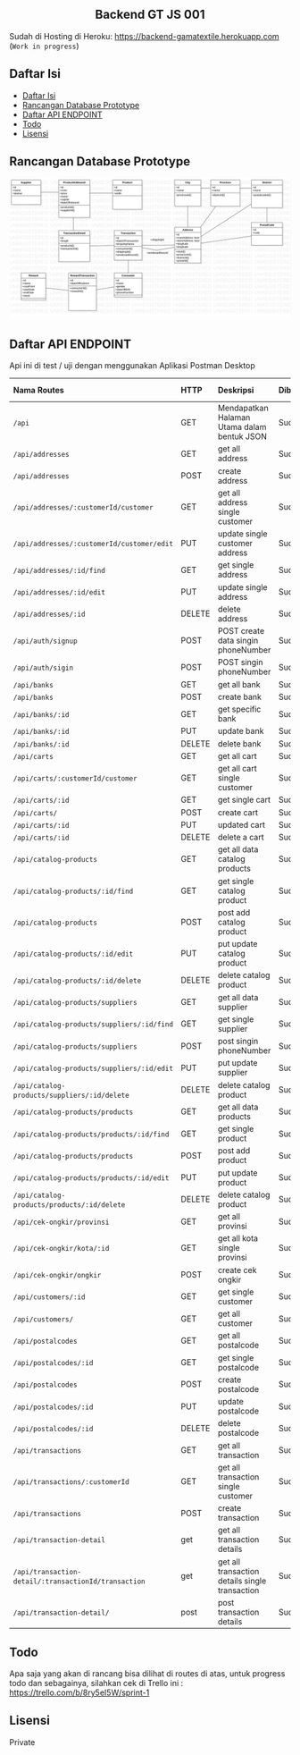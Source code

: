 <h2 align="center">Backend GT JS 001</h2>

Sudah di Hosting di Heroku:
https://backend-gamatextile.herokuapp.com (`Work in progress`)

## Daftar Isi

- [Daftar Isi](#daftar-isi)
- [Rancangan Database Prototype](#rancangan-database-prototype)
- [Daftar API ENDPOINT](#daftar-api-endpoint)
- [Todo](#todo)
- [Lisensi](#lisensi)

## Rancangan Database Prototype

<img src="devnote/prototype1.png" >

## Daftar API ENDPOINT

Api ini di test / uji dengan menggunakan Aplikasi Postman Desktop

| Nama Routes                                          | HTTP   | Deskripsi                                      | Dibuat | Hasil Test | Middleware `Auth` |
| :--------------------------------------------------- | :----- | :--------------------------------------------- | :----- | :--------- | :---------------- |
| `/api`                                               | GET    | Mendapatkan Halaman Utama dalam bentuk JSON    | Sudah  | OK         | Tidak             |
| `/api/addresses`                                     | GET    | get all address                                | Sudah  | OK         | Tidak             |
| `/api/addresses`                                     | POST   | create address                                 | Sudah  | OK         | Tidak             |
| `/api/addresses/:customerId/customer`                | GET    | get all address single customer                | Sudah  | OK         | Tidak             |
| `/api/addresses/:customerId/customer/edit`           | PUT    | update single customer address                 | Sudah  | OK         | Tidak             |
| `/api/addresses/:id/find`                            | GET    | get single address                             | Sudah  | OK         | Tidak             |
| `/api/addresses/:id/edit`                            | PUT    | update single address                          | Sudah  | OK         | Tidak             |
| `/api/addresses/:id`                                 | DELETE | delete address                                 | Sudah  | OK         | Tidak             |
| `/api/auth/signup`                                   | POST   | POST create data singin phoneNumber            | Sudah  | OK         | Tidak             |
| `/api/auth/sigin`                                    | POST   | POST singin phoneNumber                        | Sudah  | OK         | Tidak             |
| `/api/banks`                                         | GET    | get all bank                                   | Sudah  | OK         | Tidak             |
| `/api/banks`                                         | POST   | create bank                                    | Sudah  | OK         | Tidak             |
| `/api/banks/:id`                                     | GET    | get specific bank                              | Sudah  | OK         | Tidak             |
| `/api/banks/:id`                                     | PUT    | update bank                                    | Sudah  | OK         | Tidak             |
| `/api/banks/:id`                                     | DELETE | delete bank                                    | Sudah  | OK         | Tidak             |
| `/api/carts`                                         | GET    | get all cart                                   | Sudah  | OK         | Tidak             |
| `/api/carts/:customerId/customer`                    | GET    | get all cart single customer                   | Sudah  | OK         | Tidak             |
| `/api/carts/:id`                                     | GET    | get single cart                                | Sudah  | OK         | Tidak             |
| `/api/carts/`                                        | POST   | create cart                                    | Sudah  | OK         | Tidak             |
| `/api/carts/:id`                                     | PUT    | updated cart                                   | Sudah  | OK         | Tidak             |
| `/api/carts/:id`                                     | DELETE | delete a cart                                  | Sudah  | OK         | Tidak             |
| `/api/catalog-products`                              | GET    | get all data catalog products                  | Sudah  | OK         | Tidak             |
| `/api/catalog-products/:id/find`                     | GET    | get single catalog product                     | Sudah  | OK         | Tidak             |
| `/api/catalog-products`                              | POST   | post add catalog product                       | Sudah  | OK         | Tidak             |
| `/api/catalog-products/:id/edit`                     | PUT    | put update catalog product                     | Sudah  | OK         | Tidak             |
| `/api/catalog-products/:id/delete`                   | DELETE | delete catalog product                         | Sudah  | OK         | Tidak             |
| `/api/catalog-products/suppliers`                    | GET    | get all data supplier                          | Sudah  | OK         | Tidak             |
| `/api/catalog-products/suppliers/:id/find`           | GET    | get single supplier                            | Sudah  | OK         | Tidak             |
| `/api/catalog-products/suppliers`                    | POST   | post singin phoneNumber                        | Sudah  | OK         | Tidak             |
| `/api/catalog-products/suppliers/:id/edit`           | PUT    | put update supplier                            | Sudah  | OK         | Tidak             |
| `/api/catalog-products/suppliers/:id/delete`         | DELETE | delete catalog product                         | Sudah  | OK         | Tidak             |
| `/api/catalog-products/products`                     | GET    | get all data products                          | Sudah  | OK         | Tidak             |
| `/api/catalog-products/products/:id/find`            | GET    | get single product                             | Sudah  | OK         | Tidak             |
| `/api/catalog-products/products`                     | POST   | post add product                               | Sudah  | OK         | Tidak             |
| `/api/catalog-products/products/:id/edit`            | PUT    | put update product                             | Sudah  | OK         | Tidak             |
| `/api/catalog-products/products/:id/delete`          | DELETE | delete catalog product                         | Sudah  | OK         | Tidak             |
| `/api/cek-ongkir/provinsi`                           | GET    | get all provinsi                               | Sudah  | OK         | Tidak             |
| `/api/cek-ongkir/kota/:id`                           | GET    | get all kota single provinsi                   | Sudah  | OK         | Tidak             |
| `/api/cek-ongkir/ongkir`                             | POST   | create cek ongkir                              | Sudah  | OK         | Tidak             |
| `/api/customers/:id`                                 | GET    | get single customer                            | Sudah  | OK         | Tidak             |
| `/api/customers/`                                    | GET    | get all customer                               | Sudah  | OK         | Tidak             |
| `/api/postalcodes`                                   | GET    | get all postalcode                             | Sudah  | OK         | Tidak             |
| `/api/postalcodes/:id`                               | GET    | get single postalcode                          | Sudah  | OK         | Tidak             |
| `/api/postalcodes`                                   | POST   | create postalcode                              | Sudah  | OK         | Tidak             |
| `/api/postalcodes/:id`                               | PUT    | update postalcode                              | Sudah  | OK         | Tidak             |
| `/api/postalcodes/:id`                               | DELETE | delete postalcode                              | Sudah  | OK         | Tidak             |
| `/api/transactions`                                  | GET    | get all transaction                            | Sudah  | OK         | Tidak             |
| `/api/transactions/:customerId`                      | GET    | get all transaction single customer            | Sudah  | OK         | Tidak             |
| `/api/transactions`                                  | POST   | create transaction                             | Sudah  | OK         | Tidak             |
| `/api/transaction-detail`                            | get    | get all transaction details                    | Sudah  | OK         | Tidak             |
| `/api/transaction-detail/:transactionId/transaction` | get    | get all transaction details single transaction | Sudah  | OK         | Tidak             |
| `/api/transaction-detail/`                           | post   | post transaction details                       | Sudah  | OK         | Tidak             |

<!--
| `/api/auth/gmail-link`       | GET    | GET gmai link                               | Sudah  | OK         | Tidak             |
| `/api/auth/gmail-success`    | GET    | Get success redirect                        | Sudah  | OK         | Tidak             |
| `/api/auth/google`           | GET    | GET /auth/google                            | Sudah  | OK         | Tidak             |
| `/api/auth/google/callback`  | GET    | GET /auth/google/callback                   | Sudah  | OK         | Tidak             |
| `/api/auth/facebook-link`    | GET    | GET facebook link                           | Sudah  | OK         | Tidak             |
| `/api/auth/facebook-success` | GET    | Get success redirect                        | Sudah  | OK         | Tidak             |
| `/api/auth/facebook`         | GET    | GET /auth/facebook                          | Sudah  | OK         | Tidak             |
| `/api/auth/facebook/callback`| GET    | GET /auth/google/callback                   | Sudah  | OK         | Tidak             | -->

## Todo

Apa saja yang akan di rancang bisa dilihat di routes di atas, untuk progress todo dan sebagainya, silahkan cek di Trello ini : https://trello.com/b/8ry5eI5W/sprint-1

## Lisensi

Private
